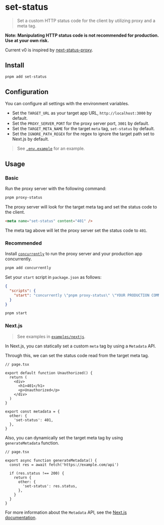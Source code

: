 # set-status

> Set a custom HTTP status code for the client by utilizing proxy and a meta tag.

**Note: Manipulating HTTP status code is not recommended for production. Use at your own risk.**

Current v0 is inspired by [next-status-proxy](https://github.com/suleymangezsat/next-status-proxy).

## Install

```sh
pnpm add set-status
```

## Configuration

You can configure all settings with the environment variables.

- Set the `TARGET_URL` as your target app URL, `http://localhost:3000` by default.
- Set the `PROXY_SERVER_PORT` for the proxy server port, `3001` by default.
- Set the `TARGET_META_NAME` for the target `meta` tag, `set-status` by default.
- Set the `IGNORE_PATH_REGEX` for the regex to ignore the target path set to Next.js by default.

> See [`.env.example`](./.env.example) for an example.

## Usage

### Basic

Run the proxy server with the following command:

```sh
pnpm proxy-status
```

The proxy server will look for the target meta tag and set the status code to the client.

```html
<meta name="set-status" content="401" />
```

The meta tag above will let the proxy server set the status code to `401`.

### Recommended

Install [`concurrently`](https://www.npmjs.com/package/concurrently) to run the proxy server and your production app concurrently.

```sh
pnpm add concurrently
```

Set your `start` script in `package.json` as follows:

```json
{
  "scripts": {
    "start": "concurrently \"pnpm proxy-status\" \"YOUR PRODUCTION COMMAND\""
  }
}
```

```sh
pnpm start
```

### Next.js

> See examples in [`examples/nextjs`](./examples/nextjs).

In Next.js, you can statically set a custom `meta` tag by using a `Metadata` API.

Through this, we can set the status code read from the target meta tag.

```tsx
// page.tsx

export default function Unauthorized() {
  return (
    <div>
      <h1>401</h1>
      <p>Unauthorized</p>
    </div>
  )
}

export const metadata = {
  other: {
    'set-status': 401,
  },
}
```

Also, you can dynamically set the target meta tag by using `generateMetadata` function.

```tsx
// page.tsx

export async function generateMetadata() {
  const res = await fetch('https://example.com/api')
  
  if (res.status !== 200) {
    return {
      other: {
        'set-status': res.status,
      },
    }
  }
}
```

For more information about the `Metadata` API, see the [Next.js documentation](https://nextjs.org/docs/app/building-your-application/optimizing/metadata).
